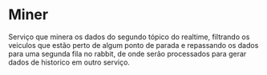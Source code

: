 # Miner

Serviço que minera os dados do segundo tópico do realtime, filtrando os veiculos que estão perto de algum ponto de parada e repassando os dados para uma segunda fila no rabbit, de onde serão processados para gerar dados de historico em outro serviço.